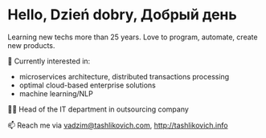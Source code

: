 # Hello, Dzień dobry, Добрый день

Learning new techs more than 25 years. Love to program, automate, create new products.

🌱 Currently interested in:
- microservices architecture, distributed transactions processing
- optimal cloud-based enterprise solutions
- machine learning/NLP

:guardsman: Head of the IT department in outsourcing company

📫 Reach me via vadzim@tashlikovich.com, http://tashlikovich.info
